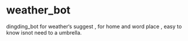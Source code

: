 # weather_bot
dingding_bot for weather‘s suggest , for home and word place , easy to know isnot need to a umbrella.
